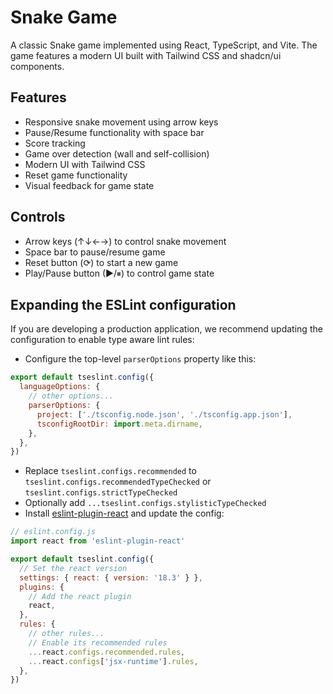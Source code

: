 # Snake Game

A classic Snake game implemented using React, TypeScript, and Vite. The game features a modern UI built with Tailwind CSS and shadcn/ui components.

## Features

- Responsive snake movement using arrow keys
- Pause/Resume functionality with space bar
- Score tracking
- Game over detection (wall and self-collision)
- Modern UI with Tailwind CSS
- Reset game functionality
- Visual feedback for game state

## Controls

- Arrow keys (↑↓←→) to control snake movement
- Space bar to pause/resume game
- Reset button (⟳) to start a new game
- Play/Pause button (▶/⏸) to control game state

## Expanding the ESLint configuration

If you are developing a production application, we recommend updating the configuration to enable type aware lint rules:

- Configure the top-level `parserOptions` property like this:

```js
export default tseslint.config({
  languageOptions: {
    // other options...
    parserOptions: {
      project: ['./tsconfig.node.json', './tsconfig.app.json'],
      tsconfigRootDir: import.meta.dirname,
    },
  },
})
```

- Replace `tseslint.configs.recommended` to `tseslint.configs.recommendedTypeChecked` or `tseslint.configs.strictTypeChecked`
- Optionally add `...tseslint.configs.stylisticTypeChecked`
- Install [eslint-plugin-react](https://github.com/jsx-eslint/eslint-plugin-react) and update the config:

```js
// eslint.config.js
import react from 'eslint-plugin-react'

export default tseslint.config({
  // Set the react version
  settings: { react: { version: '18.3' } },
  plugins: {
    // Add the react plugin
    react,
  },
  rules: {
    // other rules...
    // Enable its recommended rules
    ...react.configs.recommended.rules,
    ...react.configs['jsx-runtime'].rules,
  },
})
```
